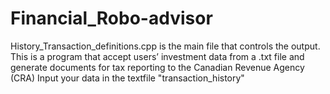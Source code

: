 # Financial_Robo-advisor
History_Transaction_definitions.cpp is the main file that controls the output.
This is a program that accept users’ investment data from a .txt file and generate documents for tax reporting to the Canadian Revenue Agency (CRA)
Input your data in the textfile "transaction_history"
